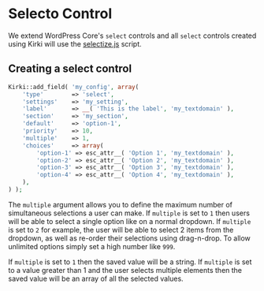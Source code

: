 # Selecto Control

We extend WordPress Core's `select` controls and all `select` controls created using Kirki will use the [selectize.js](http://brianreavis.github.io/selectize.js/) script.

## Creating a select control

```php
Kirki::add_field( 'my_config', array(
    'type'        => 'select',
    'settings'    => 'my_setting',
    'label'       => __( 'This is the label', 'my_textdomain' ),
    'section'     => 'my_section',
    'default'     => 'option-1',
    'priority'    => 10,
    'multiple'    => 1,
    'choices'     => array(
        'option-1' => esc_attr__( 'Option 1', 'my_textdomain' ),
        'option-2' => esc_attr__( 'Option 2', 'my_textdomain' ),
        'option-3' => esc_attr__( 'Option 3', 'my_textdomain' ),
        'option-4' => esc_attr__( 'Option 4', 'my_textdomain' ),
    ),
) );
```

The `multiple` argument allows you to define the maximum number of simultaneous selections a user can make.
If `multiple` is set to `1` then users will be able to select a single option like on a normal dropdown.
If `multiple` is set to `2` for example, the user will be able to select 2 items from the dropdown, as well as re-order their selections using drag-n-drop.
To allow unlimited options simply set a high number like `999`.

If `multiple` is set to `1` then the saved value will be a string.
If `multiple` is set to a value greater than 1 and the user selects multiple elements then the saved value will be an array of all the selected values.
